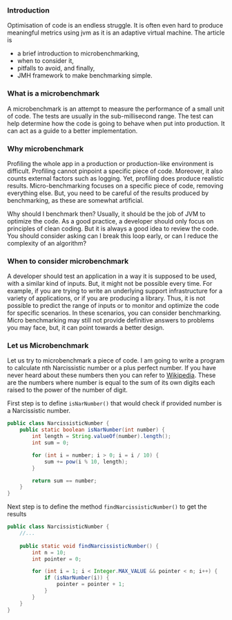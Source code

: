 ### Introduction
Optimisation of code is an endless struggle. It is often even hard to produce meaningful metrics using jvm as it is an adaptive virtual machine. The article is
- a brief introduction to microbenchmarking,
- when to consider it,
- pitfalls to avoid, and finally,
- JMH framework to make benchmarking simple.

### What is a microbenchmark
A microbenchmark is an attempt to measure the performance of a small unit of code. The tests are usually in the sub-millisecond range. The test can help determine how the code is going to behave when put into production. It can act as a guide to a better implementation.

### Why microbenchmark
Profiling the whole app in a production or production-like environment is difficult. Profiling cannot pinpoint a specific piece of code. Moreover, it also counts external factors such as logging. Yet, profiling does produce realistic results.
Micro-benchmarking focuses on a specific piece of code, removing everything else. But, you need to be careful of the results produced by benchmarking, as these are somewhat artificial.

Why should I benchmark then?
Usually, it should be the job of JVM to optimize the code. As a good practice, a developer should only focus on principles of clean coding. But it is always a good idea to review the code. You should consider asking can I break this loop early, or can I reduce the complexity of an algorithm?

### When to consider microbenchmark
A developer should test an application in a way it is supposed to be used, with a similar kind of inputs. But, it might not be possible every time. For example, if you are trying to write an underlying support infrastructure for a variety of applications, or if you are producing a library. Thus, it is not possible to predict the range of inputs or to monitor and optimize the code for specific scenarios. In these scenarios, you can consider benchmarking.
Micro benchmarking may still not provide definitive answers to problems you may face, but, it can point towards a better design. 
 
### Let us Microbenchmark
Let us try to microbenchmark a piece of code. I am going to write a program to calculate nth Narcissistic number or  a plus perfect number. If you have never heard about these numbers then you can refer to [Wikipedia](https://en.wikipedia.org/wiki/Narcissistic_number). These are the numbers where number is equal to the sum of its own digits each raised to the power of the number of digit.

First step is to define `isNarNumber()` that would check if provided number is a Narcissistic number.

```java
public class NarcissisticNumber {
    public static boolean isNarNumber(int number) {
        int length = String.valueOf(number).length();
        int sum = 0;

        for (int i = number; i > 0; i = i / 10) {
            sum += pow(i % 10, length);
        }

        return sum == number;
    }
}
```

Next step is to define the method `findNarcissisticNumber()` to get the results

```java
public class NarcissisticNumber {
    //...
    
    public static void findNarcissisticNumber() {
        int n = 10;
        int pointer = 0;

        for (int i = 1; i < Integer.MAX_VALUE && pointer < n; i++) {
            if (isNarNumber(i)) {
                pointer = pointer + 1;
            }
        }
    }
}
```